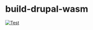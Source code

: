 # build-drupal-wasm

[![Test](https://github.com/eiriksm/build-drupal-wasm/actions/workflows/test.yml/badge.svg)](https://github.com/eiriksm/build-drupal-wasm/actions/workflows/test.yml)
